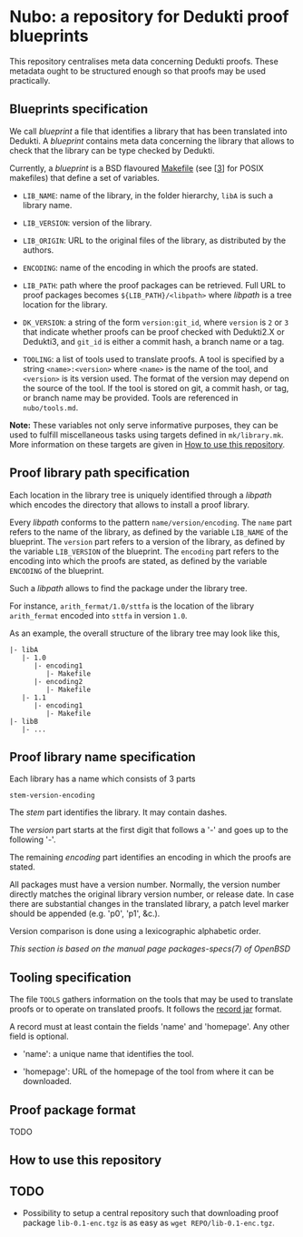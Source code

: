 Nubo: a repository for Dedukti proof blueprints
===============================================

This repository centralises meta data concerning Dedukti proofs. These metadata
ought to be structured enough so that proofs may be used practically.

Blueprints specification
------------------------

We call *blueprint* a file that identifies a library that has been translated
into Dedukti. A *blueprint* contains meta data concerning the library that
allows to check that the library can be type checked by Dedukti.

Currently, a *blueprint* is a BSD flavoured [Makefile][2] (see [[3]] for POSIX
makefiles) that define a set of variables.

- `LIB_NAME`: name of the library, in the folder hierarchy, `libA` is such a
  library name.

- `LIB_VERSION`: version of the library.

- `LIB_ORIGIN`: URL to the original files of the library, as distributed by the
  authors.

- `ENCODING`: name of the encoding in which the proofs are stated.

- `LIB_PATH`: path where the proof packages can be retrieved. Full URL to proof
  packages becomes `${LIB_PATH}/<libpath>` where _libpath_ is a tree location
  for the library.

- `DK_VERSION`: a string of the form `version:git_id`, where `version` is `2`
  or `3` that indicate whether proofs can be proof checked with Dedukti2.X or
  Dedukti3, and `git_id` is either a commit hash, a branch name or a tag.

- `TOOLING`: a list of tools used to translate proofs. A tool is specified by
  a string `<name>:<version>` where `<name>` is the name of the tool, and
  `<version>` is its version used. The format of the version may depend on the
  source of the tool. If the tool is stored on git, a commit hash, or tag, or
  branch name may be provided. Tools are referenced in `nubo/tools.md`.
  
**Note:**
These variables not only serve informative purposes, they can be used to fulfill
miscellaneous tasks using targets defined in `mk/library.mk`. More information
on these targets are given in
[How to use this repository](#how-to-use-this-repository).
  
Proof library path specification
--------------------------------

Each location in the library tree is uniquely identified through a *libpath*
which encodes the directory that allows to install a proof library.

Every *libpath* conforms to the pattern `name/version/encoding`. The `name` part
refers to the name of the library, as defined by the variable `LIB_NAME` of the
blueprint. The `version` part refers to a version of the library, as defined by
the variable `LIB_VERSION` of the blueprint. The `encoding` part refers to the
encoding into which the proofs are stated, as defined by the variable `ENCODING`
of the blueprint.

Such a *libpath* allows to find the package under the library tree.

For instance, `arith_fermat/1.0/sttfa` is the location of the library
`arith_fermat` encoded into `sttfa` in version `1.0`.

As an example, the overall structure of the library tree may look like this,
```
|- libA
   |- 1.0
      |- encoding1
         |- Makefile
      |- encoding2
         |- Makefile
   |- 1.1
      |- encoding1
         |- Makefile
|- libB
   |- ...
```

Proof library name specification
--------------------------------

Each library has a name which consists of 3 parts

```
stem-version-encoding
```

The _stem_ part identifies the library. It may contain dashes.

The _version_ part starts at the first digit that follows a '-' and goes up to
the following '-'.

The remaining _encoding_ part identifies an encoding in which the proofs are
stated.

All packages must have a version number. Normally, the version number directly
matches the original library version number, or release date. In case there are
substantial changes in the translated library, a patch level marker should be
appended (e.g. 'p0', 'p1', &c.).

Version comparison is done using a lexicographic alphabetic order.

_This section is based on the manual page packages-specs(7) of OpenBSD_

Tooling specification
---------------------

The file `TOOLS` gathers information on the tools that may be used to translate
proofs or to operate on translated proofs. It follows the [record jar][1] 
format.

A record must at least contain the fields 'name' and 'homepage'. Any other field
is optional.

- 'name': a unique name that identifies the tool.

- 'homepage': URL of the homepage of the tool from where it can be downloaded.

Proof package format
--------------------

TODO

How to use this repository
--------------------------

TODO
----

- Possibility to setup a central repository such that downloading proof package
  `lib-0.1-enc.tgz` is as easy as `wget REPO/lib-0.1-enc.tgz`.

[1]: https://tools.ietf.org/html/draft-phillips-record-jar-01
[2]: https://man.openbsd.org/make.1
[3]: https://pubs.opengroup.org/onlinepubs/009695299/utilities/make.html

